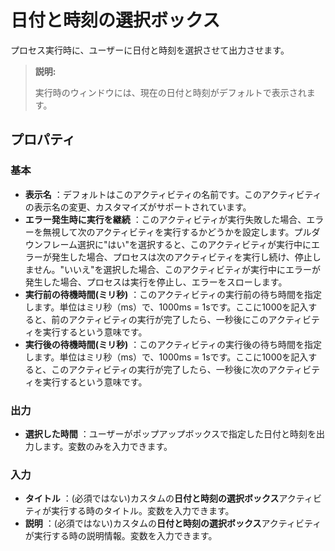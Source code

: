 # 日付と時刻の選択ボックス

プロセス実行時に、ユーザーに日付と時刻を選択させて出力させます。
> **説明:**
>
> 実行時のウィンドウには、現在の日付と時刻がデフォルトで表示されます。

## プロパティ

### 基本

- **表示名** ：デフォルトはこのアクティビティの名前です。このアクティビティの表示名の変更、カスタマイズがサポートされています。
- **エラー発生時に実行を継続** ：このアクティビティが実行失敗した場合、エラーを無視して次のアクティビティを実行するかどうかを設定します。プルダウンフレーム選択に"はい"を選択すると、このアクティビティが実行中にエラーが発生した場合、プロセスは次のアクティビティを実行し続け、停止しません。"いいえ"を選択した場合、このアクティビティが実行中にエラーが発生した場合、プロセスは実行を停止し、エラーをスローします。
- **実行前の待機時間(ミリ秒)** ：このアクティビティの実行前の待ち時間を指定します。単位はミリ秒（ms）で、1000ms = 1sです。ここに1000を記入すると、前のアクティビティの実行が完了したら、一秒後にこのアクティビティを実行するという意味です。
- **実行後の待機時間(ミリ秒)** ：このアクティビティの実行後の待ち時間を指定します。単位はミリ秒（ms）で、1000ms = 1sです。ここに1000を記入すると、このアクティビティの実行が完了したら、一秒後に次のアクティビティを実行するという意味です。


### 出力

- **選択した時間** ：ユーザーがポップアップボックスで指定した日付と時刻を出力します。変数のみを入力できます。

### 入力

- **タイトル** ：(必須ではない)カスタムの**日付と時刻の選択ボックス**アクティビティが実行する時のタイトル。変数を入力できます。
- **説明** ：(必須ではない)カスタムの**日付と時刻の選択ボックス**アクティビティが実行する時の説明情報。変数を入力できます。

